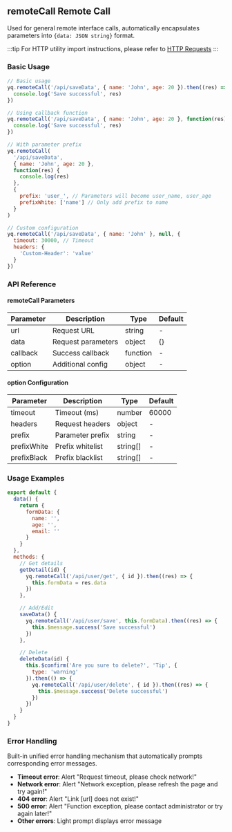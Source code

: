 ## remoteCall Remote Call

Used for general remote interface calls, automatically encapsulates parameters into `{data: JSON string}` format.

:::tip
For HTTP utility import instructions, please refer to [HTTP Requests](#/en-US/util/util-http#import)
:::

### Basic Usage

```javascript
// Basic usage
yq.remoteCall('/api/saveData', { name: 'John', age: 20 }).then((res) => {
  console.log('Save successful', res)
})

// Using callback function
yq.remoteCall('/api/saveData', { name: 'John', age: 20 }, function(res) {
  console.log('Save successful', res)
})

// With parameter prefix
yq.remoteCall(
  '/api/saveData',
  { name: 'John', age: 20 },
  function(res) {
    console.log(res)
  },
  {
    prefix: 'user_', // Parameters will become user_name, user_age
    prefixWhite: ['name'] // Only add prefix to name
  }
)

// Custom configuration
yq.remoteCall('/api/saveData', { name: 'John' }, null, {
  timeout: 30000, // Timeout
  headers: {
    'Custom-Header': 'value'
  }
})
```

### API Reference

#### remoteCall Parameters

| Parameter | Description        | Type     | Default |
| --------- | ------------------ | -------- | ------- |
| url       | Request URL        | string   | -       |
| data      | Request parameters | object   | {}      |
| callback  | Success callback   | function | -       |
| option    | Additional config  | object   | -       |

#### option Configuration

| Parameter   | Description      | Type     | Default |
| ----------- | ---------------- | -------- | ------- |
| timeout     | Timeout (ms)     | number   | 60000   |
| headers     | Request headers  | object   | -       |
| prefix      | Parameter prefix | string   | -       |
| prefixWhite | Prefix whitelist | string[] | -       |
| prefixBlack | Prefix blacklist | string[] | -       |

### Usage Examples

```javascript
export default {
  data() {
    return {
      formData: {
        name: '',
        age: '',
        email: ''
      }
    }
  },
  methods: {
    // Get details
    getDetail(id) {
      yq.remoteCall('/api/user/get', { id }).then((res) => {
        this.formData = res.data
      })
    },

    // Add/Edit
    saveData() {
      yq.remoteCall('/api/user/save', this.formData).then((res) => {
        this.$message.success('Save successful')
      })
    },

    // Delete
    deleteData(id) {
      this.$confirm('Are you sure to delete?', 'Tip', {
        type: 'warning'
      }).then(() => {
        yq.remoteCall('/api/user/delete', { id }).then((res) => {
          this.$message.success('Delete successful')
        })
      })
    }
  }
}
```

### Error Handling

Built-in unified error handling mechanism that automatically prompts corresponding error messages.

- **Timeout error**: Alert "Request timeout, please check network!"
- **Network error**: Alert "Network exception, please refresh the page and try again!"
- **404 error**: Alert "Link [url] does not exist!"
- **500 error**: Alert "Function exception, please contact administrator or try again later!"
- **Other errors**: Light prompt displays error message
